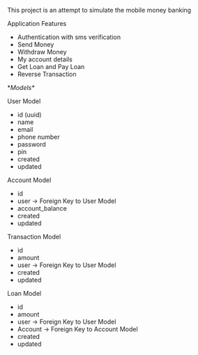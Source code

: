 This project is an attempt to simulate the mobile money banking

Application Features

* Authentication with sms verification
* Send Money
* Withdraw Money
* My account details
* Get Loan and Pay Loan
* Reverse Transaction


**Models\**

User Model

* id (uuid)
* name
* email
* phone number
* password
* pin
* created
* updated


Account Model

* id
* user -> Foreign Key to User Model
* account_balance
* created
* updated

Transaction Model

* id
* amount
* user -> Foreign Key to User Model
* created
* updated

Loan Model

* id
* amount
* user -> Foreign Key to User Model
* Account -> Foreign Key to Account Model
* created
* updated

